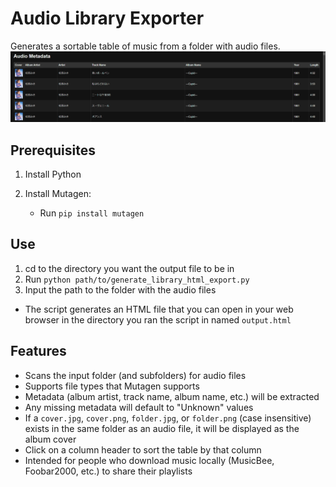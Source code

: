 # Audio Library Exporter

Generates a sortable table of music from a folder with audio files.
![Audio Library Exporter](./audio_library_exporter.png?raw=true "Audio Library Exporter")

## Prerequisites
1. Install Python

2. Install Mutagen:
   - Run `pip install mutagen`

## Use
1. cd to the directory you want the output file to be in
2. Run `python path/to/generate_library_html_export.py`
3. Input the path to the folder with the audio files

- The script generates an HTML file that you can open in your web browser in the directory you ran the script in named `output.html`

## Features
- Scans the input folder (and subfolders) for audio files
- Supports file types that Mutagen supports
- Metadata (album artist, track name, album name, etc.) will be extracted
- Any missing metadata will default to "Unknown" values
- If a `cover.jpg`, `cover.png`, `folder.jpg`, or `folder.png` (case insensitive) exists in the same folder as an audio file, it will be displayed as the album cover
- Click on a column header to sort the table by that column
- Intended for people who download music locally (MusicBee, Foobar2000, etc.) to share their playlists
